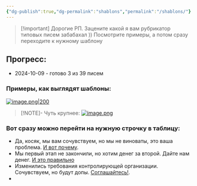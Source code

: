 ```yaml
---
{"dg-publish":true,"dg-permalink":"shablons","permalink":"/shablons/"}
---
```



> [!important] Дорогие РП. Зацените какой я вам рубрикатор типовых писем забабахал ))
> Посмотрите примеры, а потом сразу переходите к нужному шаблону

## Прогресс:
- 2024-10-09 - готово 3 из 39 писем
### Примеры, как выглядят шаблоны:
[![image.png|200](https://i.postimg.cc/wj980btY/image.png)](https://postimg.cc/WhYH4865)
> [!NOTE]- Чуть крупнее:
> [![image.png](https://i.postimg.cc/wj980btY/image.png)](https://postimg.cc/WhYH4865)

### Вот сразу можно перейти на нужную строчку в таблицу:
- Да, косяк, мы вам сочувствуем, но мы не виноваты, это ваша проблема. [И вот почему](https://docs.google.com/spreadsheets/d/1V_Xq7vdovoxIFuYYOcR9ml8baSEcVbTVQXyONfhRaJk/edit?gid=0#gid=0&range=D3). 
- Мы первый этап не закончили, но хотим денег за второй. Дайте нам денег. [И это правильно](https://docs.google.com/spreadsheets/d/1V_Xq7vdovoxIFuYYOcR9ml8baSEcVbTVQXyONfhRaJk/edit?gid=0#gid=0&range=D5)
- Изменились требования контролирующей организации. Сочувствуем, но будут допы. [Соглашайтесь!](https://docs.google.com/spreadsheets/d/1V_Xq7vdovoxIFuYYOcR9ml8baSEcVbTVQXyONfhRaJk/edit?gid=0#gid=0&range=D13).
- 
